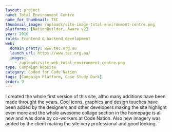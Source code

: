 ```yaml
---
layout: project
name: Total Environment Centre
name_for_thumbnail: TEC
thumbnail_image: /uploads/site-image-total-environment-centre.png
platforms: [NationBuilder, Aware v2]
year: 2016
roles: Frontend & backend development
web:
  domain_pretty: www.tec.org.au
  launch_url: https://www.tec.org.au/
  images:
    - /uploads/site-web-total-environment-centre.png
type: Campaign Website
category: Coded for Code Nation
tags: [Campaign Platform, Case Study Dark]
order: 9
---
```


I created the whole first version of this site, altho many additions have been made throught the years. Cool icons, graphics and design touches have been added by the designers and other developers making the site highlight even more and the whole awesome collage section in the homepage is all new and was done by co-workers at Code Nation. Also new imagery was added by the client making the site very professional and good looking.